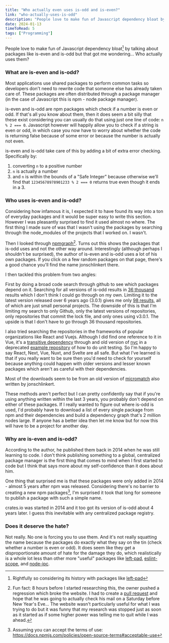 ```yaml
---
title: "Who actually even uses is-odd and is-even?"
link: "who-actually-uses-is-odd"
description: "People love to make fun of Javascript dependency bloat by talking about packages like is-even and is-odd but that got me wondering... Who actually uses them?"
date: 2024-01-13
timeToRead: 5
tags: ["Programming"]
---
```


People love to make fun of Javascript dependency bloat[^1] by talking about packages like is-even and is-odd but that got me wondering... Who actually uses them?

### What are is-even and is-odd?
Most applications use shared packages to perform common tasks so developers don't need to rewrite code that someone else has already taken care of. These packages are often distributed through a package manager (in the case of Javascript this is npm - node package manager).

is-even and is-odd are npm packages which check if a number is even or odd. If that's all you know about them, then it does seem a bit silly that these exist considering you can usually do that using just one line of code: `n % 2 === 0`. Javascript however will happily allow you to check if a string is even or odd, in which case you now have to worry about whether the code is returning false because of some error or because the number is actually not even.

is-even and is-odd take care of this by adding a bit of extra error checking. Specifically by:
1. converting `n` to a positive number
2. `n` is actually a number
3. and `n` is within the bounds of a "Safe Integer" because otherwise we'll find that `12345678978901233 % 2 === 0`  returns true even though it ends in a 3.

### Who uses is-even and is-odd?
Considering how infamous it is, I expected it to have found its way into a ton of everyday packages and it would be super easy to write this section. However I was pleasantly surprised to find it used almost no where.
The first thing I made sure of was that I wasn't using the packages by searching through the node_modules of the projects that I worked on. I wasn't.

Then I looked through [npmgraph](https://npmgraph.js.org/?q=is-odd#deps=devDependencies)[^2]. Turns out this shows the packages that is-odd uses and not the other way around. Interestingly (although perhaps I shouldn't be surprised), the author of is-even and is-odd uses a lot of his own packages. If you click on a few random packages on that page, there's a good chance you'll find the name jonschlinkert there.

I then tackled this problem from two angles:

First by doing a broad code search through github to see which packages depend on it. Searching for all versions of is-odd results in [36 thousand](https://github.com/search?q=registry.npmjs.org%2Fis-odd%2F-%2Fis-odd+AND+%28path%3Apackage-lock.json+OR+path%3Ayarn.lock+OR+path%3Abun.lock%29&type=code) results which I don't think I could go through on my own. Limiting it to the latest version released over 6 years ago (3.0.1) gives me only [98 results](https://github.com/search?q=registry.npmjs.org%2Fis-odd%2F-%2Fis-odd-3.0.1.tgz+AND+%28path%3Apackage-lock.json+OR+path%3Ayarn.lock+OR+path%3Abun.lock%29&type=code), all of which are just small personal projects.
The downside of this is that I'm limiting my search to only Github, only the latest versions of repositories, only repositories that commit the lock file, and only ones using v3.0.1. The upside is that I don't have to go through 36 thousand repositories.

I also tried searching the repositories in the frameworks of popular organizations like React and Vuejs. Although I did find one reference to it in Vue, it's a [transitive dependency](https://github.com/vuejs/vue-test-utils-mocha-webpack-example/blob/master/package-lock.json#L6183) through and old version of [nyc](https://github.com/istanbuljs/nyc) in a deprecated [example repository](https://github.com/vuejs/vue-test-utils-mocha-webpack-example) of how to do unit testing. So I'm happy to say React, Next, Vue, Nuxt, and Svelte are all safe. But what I've learned is that if you really want to be sure then you'd need to check for yourself because anything could happen with older versions and lesser known packages which aren't as careful with their dependencies.

Most of the downloads seem to be from an old version of [micromatch](https://github.com/micromatch/micromatch) also written by jonschlinkert.

These methods aren't perfect but I can pretty confidently say that if you're using anything written within the last 3 years, you probably don't depend on either of these packages. If I really wanted to figure out where is-odd is used, I'd probably have to download a list of every single package from npm and their dependencies and build a dependency graph that's 2 million nodes large. If anyone has a better idea then let me know but for now this will have to be a project for another day.

### Why are is-even and is-odd?
According to the author, he published them back in 2014 when he was still learning to code. I don't think publishing something to a global, centralized package manager is the first thing that comes to mind when I first started to code but I think that says more about my self-confidence than it does about him.

One thing that surprised me is that these packages were only added in 2014 - almost 5 years after npm was released. Considering there's no barrier to creating a new npm packages[^3], I'm surprised it took that long for someone to publish a package with such a simple name.

crates.io was started in 2014 and it too got its version of is-odd about 4 years later. I guess this inevitable with any centralized package registry.

### Does it deserve the hate?
Not really. No one is forcing you to use them. And it's not really squatting the name because the packages do exactly what they say on the tin (check whether a number is even or odd). It does seem like they get a disproportionate amount of hate for the damage they do, which realistically is a whole lot less than other more "useful" packages like [left-pad](https://www.infoworld.com/article/3047177/how-one-yanked-javascript-package-wreaked-havoc.html), [eslint-scope](https://github.com/eslint/eslint-scope/issues/39), and [node-ipc](https://www.bleepingcomputer.com/news/security/big-sabotage-famous-npm-package-deletes-files-to-protest-ukraine-war/).

[^1]: Rightfully so considering its history with packages like [left-pad](https://arstechnica.com/information-technology/2016/03/rage-quit-coder-unpublished-17-lines-of-javascript-and-broke-the-internet/)
[^2]:  Fun fact: 8 hours before I started researching this, the owner pushed a regression which broke the website. I had to create a [pull request](https://github.com/npmgraph/npmgraph/issues/199) and hope that he was going to actually check his mail on a Saturday before New Year's Eve... The website wasn't particularly useful for what I was trying to do but it was funny that my research was stopped just as soon as it started as if some higher power was telling me to quit while I was ahead.
[^3]: Assuming you can accept the terms of use: https://docs.npmjs.com/policies/open-source-terms#acceptable-use
